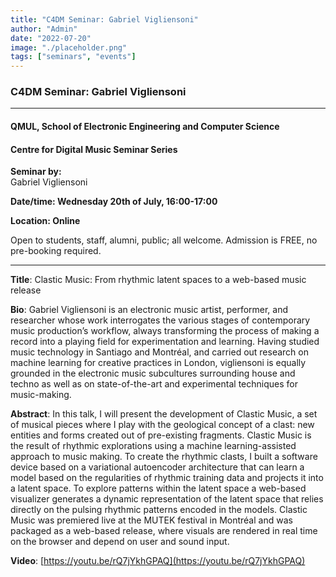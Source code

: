 ```yaml
---
title: "C4DM Seminar: Gabriel Vigliensoni"
author: "Admin"
date: "2022-07-20"
image: "./placeholder.png"
tags: ["seminars", "events"]
---
```


### C4DM Seminar: Gabriel Vigliensoni
-----------------

#### QMUL, School of Electronic Engineering and Computer Science

#### Centre for Digital Music Seminar Series

**Seminar by:**   
    Gabriel Vigliensoni

**Date/time: Wednesday 20th of July, 16:00-17:00**

**Location: Online**

Open to students, staff, alumni, public; all welcome.
Admission is FREE, no pre-booking required.

-----------------

<b>Title</b>: Clastic Music: From rhythmic latent spaces to a web-based music release

<b>Bio</b>: 
Gabriel Vigliensoni is an electronic music artist, performer, and researcher whose work interrogates the various stages of contemporary music production’s workflow, always transforming the process of making a record into a playing field for experimentation and learning. Having studied music technology in Santiago and Montréal, and carried out research on machine learning for creative practices in London, vigliensoni is equally grounded in the electronic music subcultures surrounding house and techno as well as on state-of-the-art and experimental techniques for music-making.

<b>Abstract</b>:
In this talk, I will present the development of Clastic Music, a set of musical pieces where I play with the geological concept of a clast: new entities and forms created out of pre-existing fragments. Clastic Music is the result of rhythmic explorations using a machine learning-assisted approach to music making. To create the rhythmic clasts, I built a software device based on a variational autoencoder architecture that can learn a model based on the regularities of rhythmic training data and projects it into a latent space. To explore patterns within the latent space a web-based visualizer generates a dynamic representation of the latent space that relies directly on the pulsing rhythmic patterns encoded in the models. Clastic Music was premiered live at the MUTEK festival in Montréal and was packaged as a web-based release, where visuals are rendered in real time on the browser and depend on user and sound input.

<b>Video</b>: [https://youtu.be/rQ7jYkhGPAQ](https://youtu.be/rQ7jYkhGPAQ)
